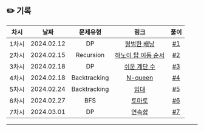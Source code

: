 ## ✏️ 기록   

| 차시 |    날짜    | 문제유형 | 링크 | 풀이 |
|:----:|:---------:|:----:|:-----:|:----:|
| 1차시 | 2024.02.12 |  DP  | [평범한 배낭](https://www.acmicpc.net/problem/12865)  | [#1](https://github.com/AlgoLeadMe/AlgoLeadMe-7/pull/5) |
| 2차시 | 2024.02.15 |  Recursion  | [하노이 탑 이동 순서](https://www.acmicpc.net/problem/11729)  | [#2](https://github.com/AlgoLeadMe/AlgoLeadMe-7/pull/8) |
| 3차시 | 2024.02.18 |  DP  | [쉬운 계단 수](https://www.acmicpc.net/problem/10844)  | [#3](https://github.com/AlgoLeadMe/AlgoLeadMe-7/pull/11) |
| 4차시 | 2024.02.18 |  Backtracking  | [N-queen](https://www.acmicpc.net/problem/9663)  | [#4](https://github.com/AlgoLeadMe/AlgoLeadMe-7/pull/13) |
| 5차시 | 2024.02.24 | Backtracking | [입대](https://www.acmicpc.net/problem/31413) | [#5](https://github.com/AlgoLeadMe/AlgoLeadMe-7/pull/18) |
| 6차시 | 2024.02.27 | BFS | [토마토](https://www.acmicpc.net/problem/7576) | [#6](https://github.com/AlgoLeadMe/AlgoLeadMe-7/pull/20) |
| 7차시 | 2024.03.01 | DP | [연속합](https://www.acmicpc.net/problem/1912) | [#7](https://github.com/AlgoLeadMe/AlgoLeadMe-7/pull/25) |
---
